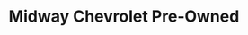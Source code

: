 ---
title: "Midway Chevrolet Pre-Owned"
url: /phoenix/midway-chevrolet-pre-owned/
shop: Autohaus
---